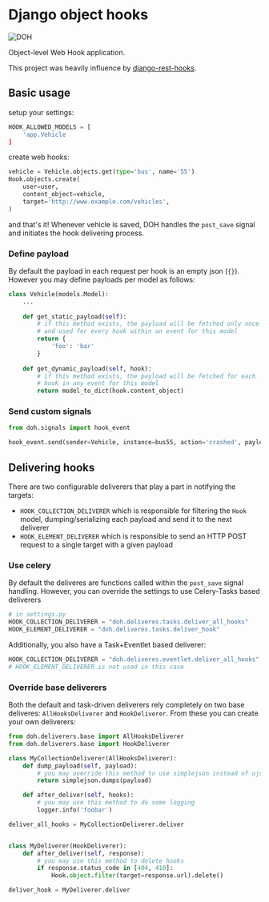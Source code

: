 # Django object hooks

![DOH](http://www.recreateweb.com.au/wp-content/uploads/2014/02/homer-computer-doh.jpg)

Object-level Web Hook application. 

This project was heavily influence by [django-rest-hooks](https://github.com/zapier/django-rest-hooks).


## Basic usage

setup your settings:

```python
HOOK_ALLOWED_MODELS = [
    'app.Vehicle
]
```

create web hooks:

```python
vehicle = Vehicle.objects.get(type='bus', name='55')
Hook.objects.create(
    user=user, 
    content_object=vehicle,
    target='http://www.example.com/vehicles',
)
```

and that's it! 
Whenever vehicle is saved, DOH handles the `post_save` signal and initiates the hook delivering process.


### Define payload

By default the payload in each request per hook is an empty json (`{}`). However you may define payloads per model as follows:

```python
class Vehicle(models.Model):
    ...
    
    def get_static_payload(self):
        # if this method exists, the payload will be fetched only once
        # and used for every hook within an event for this model
        return {
            'foo': 'bar'
        }
        
    def get_dynamic_payload(self, hook):
        # if this method exists, the payload will be fetched for each
        # hook in any event for this model
        return model_to_dict(hook.content_object)
```

### Send custom signals

```python
from doh.signals import hook_event

hook_event.send(sender=Vehicle, instance=bus55, action='crashed', payload={})
```


## Delivering hooks

There are two configurable deliverers that play a part in notifying the targets:

- `HOOK_COLLECTION_DELIVERER` which is responsible for filtering the `Hook` model, dumping/serializing each payload and send it to the next deliverer
- `HOOK_ELEMENT_DELIVERER` which is responsible to send an HTTP POST request to a single target with a given payload


### Use celery

By default the deliveres are functions called within the `post_save` signal handling. However, you can override the settings to use Celery-Tasks based deliverers

```python
# in settings.py
HOOK_COLLECTION_DELIVERER = "doh.deliveres.tasks.deliver_all_hooks"
HOOK_ELEMENT_DELIVERER = "doh.deliveres.tasks.deliver_hook"
```

Additionally, you also have a Task+Eventlet based deliverer:

```python
HOOK_COLLECTION_DELIVERER = "doh.deliveres.eventlet.deliver_all_hooks"
# HOOK_ELEMENT_DELIVERER is not used in this case
```

### Override base deliverers

Both the default and task-driven deliverers rely completely on two base deliveres: `AllHooksDeliverer` and `HookDeliverer`. From these you can create your own deliverers:

```python
from doh.deliverers.base import AllHooksDeliverer
from doh.deliverers.base import HookDeliverer

class MyCollectionDeliverer(AllHooksDeliverer):
    def dump_payload(self, payload):
        # you may override this method to use simplejson instead of ujson
        return simplejson.dumps(payload)

    def after_deliver(self, hooks):
        # you may use this method to do some logging
        logger.info('foobar')

deliver_all_hooks = MyCollectionDeliverer.deliver


class MyDeliverer(HookDeliverer):
    def after_deliver(self, response):
        # you may use this method to delete hooks
        if response.status_code in [404, 410]:
            Hook.object.filter(target=response.url).delete()            

deliver_hook = MyDeliverer.deliver
```

